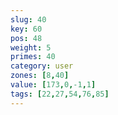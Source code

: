 ```yaml
---
slug: 40
key: 60
pos: 48
weight: 5
primes: 40
category: user
zones: [8,40]
value: [173,0,-1,1]
tags: [22,27,54,76,85]
---
```

